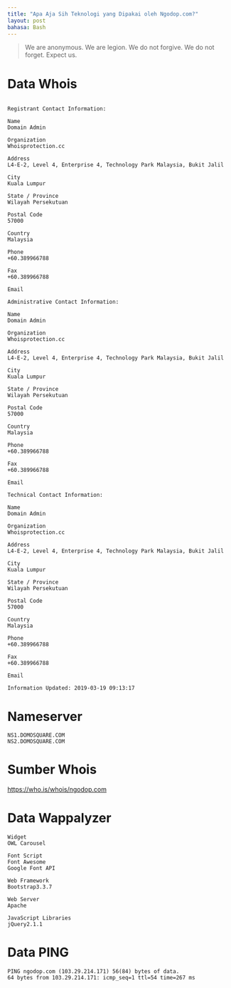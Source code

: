 ```yaml
---
title: "Apa Aja Sih Teknologi yang Dipakai oleh Ngodop.com?"
layout: post
bahasa: Bash
---
```


> We are anonymous. We are legion. We do not forgive. We do not forget. Expect us.

# Data Whois

```

Registrant Contact Information:

Name
Domain Admin

Organization
Whoisprotection.cc

Address
L4-E-2, Level 4, Enterprise 4, Technology Park Malaysia, Bukit Jalil

City
Kuala Lumpur

State / Province
Wilayah Persekutuan

Postal Code
57000

Country
Malaysia

Phone
+60.389966788

Fax
+60.389966788

Email

Administrative Contact Information:

Name
Domain Admin

Organization
Whoisprotection.cc

Address
L4-E-2, Level 4, Enterprise 4, Technology Park Malaysia, Bukit Jalil

City
Kuala Lumpur

State / Province
Wilayah Persekutuan

Postal Code
57000

Country
Malaysia

Phone
+60.389966788

Fax
+60.389966788

Email

Technical Contact Information:

Name
Domain Admin

Organization
Whoisprotection.cc

Address
L4-E-2, Level 4, Enterprise 4, Technology Park Malaysia, Bukit Jalil

City
Kuala Lumpur

State / Province
Wilayah Persekutuan

Postal Code
57000

Country
Malaysia

Phone
+60.389966788

Fax
+60.389966788

Email

Information Updated: 2019-03-19 09:13:17
```

# Nameserver

```
NS1.DOMOSQUARE.COM
NS2.DOMOSQUARE.COM 
```

# Sumber Whois

<https://who.is/whois/ngodop.com>

# Data Wappalyzer

```
Widget
OWL Carousel

Font Script
Font Awesome
Google Font API

Web Framework
Bootstrap3.3.7

Web Server
Apache

JavaScript Libraries
jQuery2.1.1
```

# Data PING

```
PING ngodop.com (103.29.214.171) 56(84) bytes of data.
64 bytes from 103.29.214.171: icmp_seq=1 ttl=54 time=267 ms
```